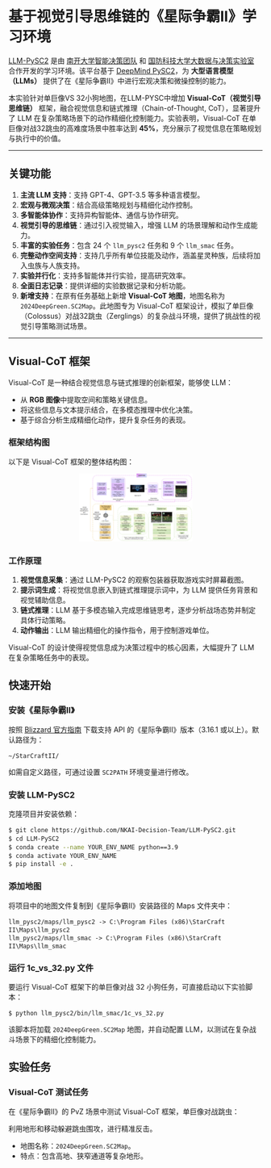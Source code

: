 # 基于视觉引导思维链的《星际争霸II》学习环境

[LLM-PySC2](https://github.com/NKAI-Decision-Team/LLM-PySC2) 是由 [南开大学智能决策团队](https://github.com/orgs/NKAI-Decision-Team/repositories) 和 [国防科技大学大数据与决策实验室](https://www.nudt.edu.cn/) 合作开发的学习环境。该平台基于 [DeepMind PySC2](https://github.com/deepmind/pysc2)，为 **大型语言模型（LLMs）** 提供了在《星际争霸II》中进行宏观决策和微操控制的能力。

本实验针对单巨像VS 32小狗地图，在LLM-PYSC中增加 **Visual-CoT（视觉引导思维链）** 框架，融合视觉信息和链式推理（Chain-of-Thought, CoT），显著提升了 LLM 在复杂策略场景下的动作精细化控制能力。实验表明，Visual-CoT 在单巨像对战32跳虫的高难度场景中胜率达到 **45%**，充分展示了视觉信息在策略规划与执行中的价值。

------

## **关键功能**

1. **主流 LLM 支持**：支持 GPT-4、GPT-3.5 等多种语言模型。
2. **宏观与微观决策**：结合高级策略规划与精细化动作控制。
3. **多智能体协作**：支持异构智能体、通信与协作研究。
4. **视觉引导的思维链**：通过引入视觉输入，增强 LLM 的场景理解和动作生成能力。
5. **丰富的实验任务**：包含 24 个 `llm_pysc2` 任务和 9 个 `llm_smac` 任务。
6. **完整动作空间支持**：支持几乎所有单位技能及动作，涵盖星灵种族，后续将加入虫族与人族支持。
7. **实验并行化**：支持多智能体并行实验，提高研究效率。
8. **全面日志记录**：提供详细的实验数据记录和分析功能。
9. **新增支持**：在原有任务基础上新增 **Visual-CoT 地图**，地图名称为 `2024DeepGreen.SC2Map`。此地图专为 Visual-CoT 框架设计，模拟了单巨像（Colossus）对战32跳虫（Zerglings）的复杂战斗环境，提供了挑战性的视觉引导策略测试场景。

------

## **Visual-CoT 框架**

Visual-CoT 是一种结合视觉信息与链式推理的创新框架，能够使 LLM：

- 从 **RGB 图像**中提取空间和策略关键信息。
- 将这些信息与文本提示结合，在多模态推理中优化决策。
- 基于综合分析生成精细化动作，提升复杂任务的表现。

### **框架结构图**

以下是 Visual-CoT 框架的整体结构图：

<p align="center">
  <img src="docs/images/Visual-COT.png" width="225">
</p>

### **工作原理**

1. **视觉信息采集**：通过 LLM-PySC2 的观察包装器获取游戏实时屏幕截图。
2. **提示词生成**：将视觉信息嵌入到链式推理提示词中，为 LLM 提供任务背景和视觉辅助信息。
3. **链式推理**：LLM 基于多模态输入完成思维链思考，逐步分析战场态势并制定具体行动策略。
4. **动作输出**：LLM 输出精细化的操作指令，用于控制游戏单位。

Visual-CoT 的设计使得视觉信息成为决策过程中的核心因素，大幅提升了 LLM 在复杂策略任务中的表现。

## **快速开始**

### **安装《星际争霸II》**

按照 [Blizzard 官方指南](https://github.com/Blizzard/s2client-proto#downloads) 下载支持 API 的《星际争霸II》版本（3.16.1 或以上）。默认路径为：

```
~/StarCraftII/
```

如需自定义路径，可通过设置 `SC2PATH` 环境变量进行修改。

### **安装 LLM-PySC2**

克隆项目并安装依赖：

```bash
$ git clone https://github.com/NKAI-Decision-Team/LLM-PySC2.git
$ cd LLM-PySC2
$ conda create --name YOUR_ENV_NAME python==3.9
$ conda activate YOUR_ENV_NAME
$ pip install -e .
```

### **添加地图**

将项目中的地图文件复制到《星际争霸II》安装路径的 Maps 文件夹中：

```
llm_pysc2/maps/llm_pysc2 -> C:\Program Files (x86)\StarCraft II\Maps\llm_pysc2
llm_pysc2/maps/llm_smac -> C:\Program Files (x86)\StarCraft II\Maps\llm_smac
```

### **运行 1c_vs_32.py 文件**

要运行 Visual-CoT 框架下的单巨像对战 32 小狗任务，可直接启动以下实验脚本：

```
$ python llm_pysc2/bin/llm_smac/1c_vs_32.py
```

该脚本将加载 `2024DeepGreen.SC2Map` 地图，并自动配置 LLM，以测试在复杂战斗场景下的精细化控制能力。

## **实验任务**

### **Visual-CoT 测试任务**

在《星际争霸II》的 PvZ 场景中测试 Visual-CoT 框架，单巨像对战跳虫：

利用地形和移动躲避跳虫围攻，进行精准反击。

- 地图名称：`2024DeepGreen.SC2Map`。
- 特点：包含高地、狭窄通道等复杂地形。

